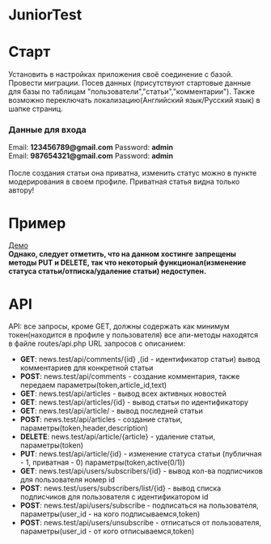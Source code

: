 # JuniorTest
# Старт
Установить в настройках приложения своё соединение с базой.
Провести миграции.
Посев данных (присутствуют стартовые данные для базы по таблицам "пользователи","статьи","комментарии").
Также возможно переключать локализацию(Английский язык/Русский язык) в шапке страниц.
<h3>Данные для входа</h3>
Email: <b>123456789@gmail.com</b> Password: <b>admin</b><br>
Email: <b>987654321@gmail.com</b> Password: <b>admin</b><br><br>
После создания статьи она приватна, изменить статус можно в пункте модерирования в своем профиле. Приватная статья видна только автору!<br>

# Пример
<a href = "https://niksyromyatnikov.000webhostapp.com/">Демо</a> <br>
<b>Однако, следует отметить, что на данном хостинге запрещены
методы PUT и DELETE, так что некоторый функционал(изменение статуса статьи/отписка/удаление статьи) недоступен.</b>

# API
API: все запросы, кроме GET, должны содержать как минимум токен(находится в профиле у пользователя)
все апи-методы находятся в файле  routes/api.php
URL запросов c описанием: 
<ul>
<li><b>GET</b>:  news.test/api/comments/{id} ,(id - идентификатор статьи) вывод комментариев для конкретной статьи</li>
<li><b>POST</b>: news.test/api/comments - создание комментария, также передаем параметры(token,article_id,text)</li> 
<li><b>GET</b>:  news.test/api/articles - вывод всех активных новостей</li>
<li><b>GET</b>:  news.test/api/articles/{id} - вывод статьи по идентификатору</li>
<li><b>GET</b>:  news.test/api/article/ - вывод последней статьи</li>
<li><b>POST</b>: news.test/api/articles - создание статьи, параметры(token,header,description)</li>
<li><b>DELETE</b>: news.test/api/article/{article} - удаление статьи, параметры(token)</li>
<li><b>PUT</b>: news.test/api/article/{id} - изменение статуса статьи (публичная - 1, приватная - 0) параметры(token,active(0/1))</li>
<li><b>GET</b>: news.test/api/users/subscribers/{id} - вывод кол-ва подписчиков для пользователя номер id</li>
<li><b>POST</b>: news.test/users/subscribers/list/{id} - вывод списка подписчиков для пользователя с идентификатором id</li>
<li><b>POST</b>: news.test/api/users/subscribe - подписаться на пользователя, параметры(user_id - на кого подписываемся,token)</li>
<li><b>POST</b>: news.test/api/users/unsubscribe - отписаться от пользователя, параметры(user_id - от кого отписываемся,token)</li>
</ul>


